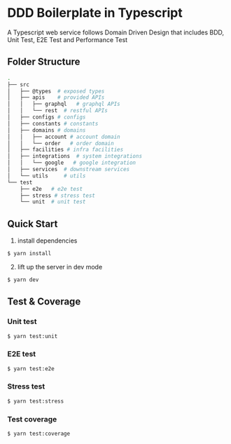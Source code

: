 # DDD Boilerplate in Typescript
A Typescript web service follows Domain Driven Design that includes BDD, Unit Test, E2E Test and Performance Test

## Folder Structure
```sh
.
├── src
│   ├── @types  # exposed types
│   ├── apis    # provided APIs
│   │   ├── graphql   # graphql APIs
│   │   └── rest  # restful APIs
│   ├── configs # configs
│   ├── constants # constants
│   ├── domains # domains
│   │   ├── account # account domain
│   │   └── order   # order domain
│   ├── facilities # infra facilities
│   ├── integrations  # system integrations
│   │   └── google   # google integration
│   ├── services  # downstream services
│   └── utils     # utils
└── test
    ├── e2e   # e2e test
    ├── stress # stress test
    └── unit  # unit test
```

## Quick Start
1. install dependencies

```sh
$ yarn install
```

2. lift up the server in dev mode

```sh
$ yarn dev
```

## Test & Coverage
### Unit test

```sh
$ yarn test:unit
```

### E2E test

```sh
$ yarn test:e2e
```

### Stress test

```sh
$ yarn test:stress
```

### Test coverage

```sh
$ yarn test:coverage
```